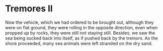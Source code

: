# Tremores II

Now the vehicle, which we had ordered to be brought out, although they were on flat ground, they were rolling in the opposite direction, even when propped up by rocks, they were still not staying still. Besides, we saw the sea being sucked back into itself, as if pushed back by the tremors. As the shore proceeded, many sea animals were left stranded on the dry sand.
